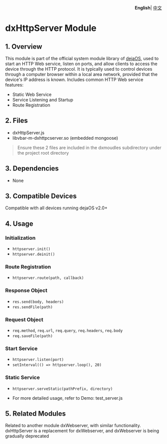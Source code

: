 <p align="right">
    <b>English</b>| <a href="./README_CN.md">中文</a>
</p>

# dxHttpServer Module
## 1. Overview
This module is part of the official system module library of [dejaOS](https://github.com/DejaOS/DejaOS), used to start an HTTP Web service, listen on ports, and allow clients to access the device through the HTTP protocol. It is typically used to control devices through a computer browser within a local area network, provided that the device's IP address is known.
Includes common HTTP Web service features:
 - Static Web Service
 - Service Listening and Startup
 - Route Registration

## 2. Files
- dxHttpServer.js
- libvbar-m-dxhttpcserver.so (embedded mongoose)

> Ensure these 2 files are included in the dxmoudles subdirectory under the project root directory

## 3. Dependencies
- None

## 3. Compatible Devices
Compatible with all devices running dejaOS v2.0+

## 4. Usage
### Initialization

- `httpserver.init()`
- `httpserver.deinit()`

### Route Registration

- `httpserver.route(path, callback)`

### Response Object

- `res.send(body, headers)`
- `res.sendFile(path)`

### Request Object

- `req.method`, `req.url`, `req.query`, `req.headers`, `req.body`
- `req.saveFile(path)`

### Start Service

- `httpserver.listen(port)`
- `setInterval(() => httpserver.loop(), 20)`

### Static Service

- `httpserver.serveStatic(pathPrefix, directory)`

- For more detailed usage, refer to Demo: test_server.js

## 5. Related Modules
Related to another module dxWebserver, with similar functionality. dxHttpServer is a replacement for dxWebserver, and dxWebserver is being gradually deprecated